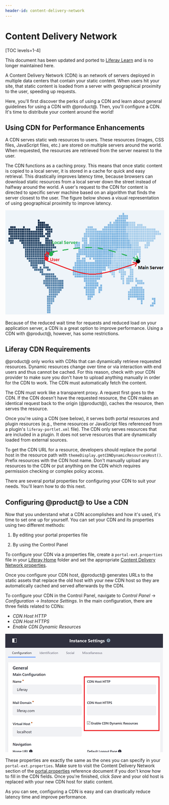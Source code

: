 ```yaml
---
header-id: content-delivery-network
---
```


# Content Delivery Network

[TOC levels=1-4]

<aside class="alert alert-info">
  <span class="wysiwyg-color-blue120">This document has been updated and ported to <a href="https://learn.liferay.com/dxp/latest/en/installation-and-upgrades/setting-up-liferay/using-a-cdn.html">Liferay Learn</a> and is no longer maintained here.</span>
</aside>

A Content Delivery Network (CDN) is an network of servers deployed in multiple
data centers that contain your static content. When users hit your site, that
static content is loaded from a server with geographical proximity to the user,
speeding up requests. 

Here, you'll first discover the perks of using a CDN and learn about general
guidelines for using a CDN with @product@. Then, you'll configure a CDN. It's
time to distribute your content around the world!

## Using CDN for Performance Enhancements

A CDN serves static web resources to users. These resources (images, CSS files,
JavaScript files, etc.) are stored on multiple servers around the world. When
requested, the resources are retrieved from the server nearest to the user.

The CDN functions as a caching proxy. This means that once static content is
copied to a local server, it is stored in a cache for quick and easy retrieval.
This drastically improves latency time, because browsers can download static
resources from a local server down the street instead of halfway around the
world. A user's request to the CDN for content is directed to specific server
machine based on an algorithm that finds the server closest to the user. The
figure below shows a visual representation of using geographical proximity to
improve latency.

![Figure 1: The red lines on the map represent the required distances traveled by requests from a server to the user. Using CDN allows a user to request static resources from a much closer local server, improving download times.](../../images/cdn-map.png)

Because of the reduced wait time for requests and reduced load on your
application server, a CDN is a great option to improve performance. Using a CDN
with @product@, however, has some restrictions.

## Liferay CDN Requirements

@product@ only works with CDNs that can dynamically retrieve requested
resources. Dynamic resources change over time or via interaction with end users
and thus cannot be cached. For this reason, check with your CDN provider to make
sure you don't have to upload anything manually in order for the CDN to work.
The CDN must automatically fetch the content.

The CDN must work like a transparent proxy. A request first goes to the CDN. If
the CDN doesn't have the requested resource, the CDN makes an identical request
back to the origin (@product@), caches the resource, then serves the resource.

Once you're using a CDN (see below), it serves both portal resources and plugin
resources (e.g., theme resources or JavaScript files referenced from a plugin's
`liferay-portlet.xml` file). The CDN only serves resources that are included in
a plugin. It does not serve resources that are dynamically loaded from external
sources.

To get the CDN URL for a resource, developers should replace the portal host in
the resource path with `themeDisplay.getCDNDynamicResourcesHost()`. Prefix
resources with the CDN host name. Don't manually upload any resources to the CDN
or put anything on the CDN which requires permission checking or complex policy
access.

There are several portal properties for configuring your CDN to suit your
needs. You'll learn how to do this next.

## Configuring @product@ to Use a CDN

Now that you understand what a CDN accomplishes and how it's used, it's time to
set one up for yourself. You can set your CDN and its properties using two
different methods:

1. By editing your portal properties file

2. By using the Control Panel

To configure your CDN via a properties file, create a
`portal-ext.properties` file in your
[Liferay Home](/docs/7-2/deploy/-/knowledge_base/d/liferay-home)
folder and set the appropriate
[Content Delivery Network properties](@platform-ref@/7.2-latest/propertiesdoc/portal.properties.html#Content%20Delivery%20Network).

Once you configure your CDN host, @product@ generates URLs to the static assets
that replace the old host with your new CDN host so they are automatically
cached and served afterwards by the CDN.

To configure your CDN in the Control Panel, navigate to *Control Panel* &rarr;
*Configuration* &rarr; *Instance Settings*. In the main configuration, there are
three fields related to CDNs:

- *CDN Host HTTP*
- *CDN Host HTTPS*
- *Enable CDN Dynamic Resources*

![Figure 2: The Control Panel lets you configure your portal's CDN.](../../images/cdn-control-panel.png)

These properties are exactly the same as the ones you can specify in your
`portal-ext.properties`. Make sure to visit the Content Delivery Network section
of the
[portal.properties](@platform-ref@/7.2-latest/propertiesdoc/portal.properties.html#Content%20Delivery%20Network)
reference document if you don't know how to fill in the CDN fields. Once you're
finished, click *Save* and your old host is replaced with your new CDN host for
static content.

As you can see, configuring a CDN is easy and can drastically reduce latency
time and improve performance.
